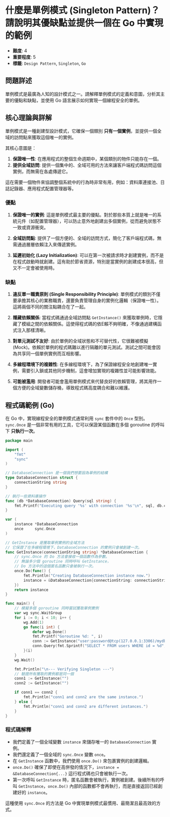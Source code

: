 # 什麼是單例模式 (Singleton Pattern)？請說明其優缺點並提供一個在 Go 中實現的範例

- **難度**: 4
- **重要程度**: 5
- **標籤**: `Design Pattern`, `Singleton`, `Go`

## 問題詳述

單例模式是最廣為人知的設計模式之一。請解釋單例模式的定義和意圖，分析其主要的優點和缺點，並使用 Go 語言展示如何實現一個線程安全的單例。

## 核心理論與詳解

單例模式是一種創建型設計模式，它確保一個類別 **只有一個實例**，並提供一個全域的訪問點來獲取這個唯一的實例。

其核心意圖是：

1. **保證唯一性**: 在應用程式的整個生命週期中，某個類別的物件只能存在一個。
2. **提供全域訪問**: 提供一個集中的、全域可用的方法來讓客戶端程式碼訪問這個實例，而無需在各處傳遞它。

這在需要一個物件來協調整個系統中的行為時非常有用，例如：資料庫連接池、日誌記錄器、應用程式配置管理器等。

### 優點

1. **保證唯一的實例**: 這是單例模式最主要的優點。對於那些本質上就是唯一的系統元件（如配置管理器），可以防止意外地創建出多個實例，從而避免狀態不一致或資源衝突。

2. **全域訪問點**: 提供了一個方便的、全域的訪問方式，簡化了客戶端程式碼，無需通過層層依賴注入來傳遞實例。

3. **延遲初始化 (Lazy Initialization)**: 可以在第一次被請求時才創建實例，而不是在程式啟動時就創建。這有助於節省資源，特別是當實例的創建成本很高，但又不一定會被使用時。

### 缺點

1. **違反單一職責原則 (Single Responsibility Principle)**:
   單例模式的類別不僅要承擔其核心的業務職責，還要負責管理自身的實例化邏輯（保證唯一性）。這將兩個不同的關注點耦合在了一起。

2. **隱藏依賴關係**:
   當程式碼通過全域訪問點 `GetInstance()` 來獲取單例時，它隱藏了模組之間的依賴關係。這使得程式碼的依E賴不夠明確，不像通過建構函式注入那樣清晰。

3. **對單元測試不友好**:
   由於單例的全域狀態和不可替代性，它很難被模擬 (Mock)。依賴於單例的程式碼難以進行隔離的單元測試。測試之間可能會因為共享同一個單例實例而互相影響。

4. **多線程環境下的複雜性**:
   在多線程環境下，為了保證線程安全地創建唯一實例，需要引入鎖或其他同步機制，這會增加實現的複雜性並可能影響效能。

5. **可能被濫用**:
   開發者可能會濫用單例模式來代替良好的依賴管理，將其用作一個方便的全域變數儲存桶，導致程式碼高度耦合和難以維護。

## 程式碼範例 (Go)

在 Go 中，實現線程安全的單例模式通常利用 `sync` 套件中的 `Once` 型別。`sync.Once` 是一個非常有用的工具，它可以保證某個函數在多個 goroutine 的呼叫下 **只執行一次**。

```go
package main

import (
    "fmt"
    "sync"
)

// DatabaseConnection 是一個我們想要設為單例的結構
type DatabaseConnection struct {
    connectionString string
}

// 執行一些資料庫操作
func (db *DatabaseConnection) Query(sql string) {
    fmt.Printf("Executing query '%s' with connection '%s'\n", sql, db.connectionString)
}

var (
    instance *DatabaseConnection
    once     sync.Once
)

// GetInstance 是獲取單例實例的全域方法
// 它保證了在多線程環境下，DatabaseConnection 的實例只會被創建一次。
func GetInstance(connectionString string) *DatabaseConnection {
    // sync.Once 的 Do 方法會接收一個函數作為參數。
    // 無論多少個 goroutine 同時呼叫 GetInstance，
    // Do 方法中的這個匿名函數只會被執行一次。
    once.Do(func() {
        fmt.Println("Creating DatabaseConnection instance now.")
        instance = &DatabaseConnection{connectionString: connectionString}
    })
    return instance
}

func main() {
    // 模擬多個 goroutine 同時嘗試獲取單例實例
    var wg sync.WaitGroup
    for i := 0; i < 10; i++ {
        wg.Add(1)
        go func(i int) {
            defer wg.Done()
            fmt.Printf("Goroutine %d: ", i)
            conn := GetInstance("user:password@tcp(127.0.0.1:3306)/mydb")
            conn.Query(fmt.Sprintf("SELECT * FROM users WHERE id = %d", i))
        }(i)
    }
    wg.Wait()

    fmt.Println("\n--- Verifying Singleton ---")
    // 驗證所有獲取的實例都是同一個
    conn1 := GetInstance("")
    conn2 := GetInstance("")

    if conn1 == conn2 {
        fmt.Println("conn1 and conn2 are the same instance.")
    } else {
        fmt.Println("conn1 and conn2 are different instances.")
    }
}
```

### 程式碼解釋

- 我們定義了一個全域變數 `instance` 來儲存唯一的 `DatabaseConnection` 實例。
- 我們還定義了一個全域的 `sync.Once` 變數 `once`。
- 在 `GetInstance` 函數中，我們使用 `once.Do()` 來包裹實例的創建邏輯。
- `once.Do()` 確保了即使在高併發的情況下，`instance = &DatabaseConnection{...}` 這行程式碼也只會被執行一次。
- 第一次呼叫 `GetInstance` 時，匿名函數會被執行，實例被創建。後續所有的呼叫 `GetInstance`，`once.Do()` 內部的函數都不會再執行，而是直接返回已經創建好的 `instance`。

這種使用 `sync.Once` 的方法是 Go 中實現單例模式最慣用、最簡潔且最高效的方式。
